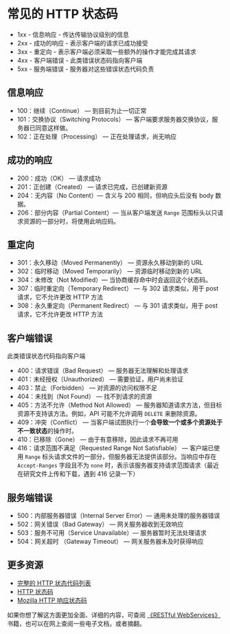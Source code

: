 # 常见的 HTTP 状态码

- 1xx - 信息响应 - 传达传输协议级别的信息
- 2xx - 成功的响应 - 表示客户端的请求已成功接受
- 3xx - 重定向 - 表示客户端必须采取一些额外的操作才能完成其请求
- 4xx - 客户端错误 - 此类错误状态码指向客户端
- 5xx - 服务端错误 - 服务器对这些错误状态代码负责

## 信息响应

- 100：继续（Continue） — 到目前为止一切正常
- 101：交换协议（Switching Protocols） — 客户端要求服务器交换协议，服务器已同意这样做。
- 102：正在处理（Processing） — 正在处理请求，尚无响应

## 成功的响应

- 200：成功（OK） — 请求成功
- 201：正创建（Created） — 请求已完成，已创建新资源
- 204：无内容（No Content）— 含义与 200 相同，但响应头后没有 body 数据。
- 206：部分内容（Partial Content）— 当从客户端发送 `Range` 范围标头以只请求资源的一部分时，将使用此响应码。

## 重定向

- 301：永久移动（Moved Permanently） — 资源永久移动到新的 URL
- 302：临时移动（Moved Temporarily） — 资源临时移动到新的 URL
- 304：未修改（Not Modified）— 当协商缓存命中时会返回这个状态码。
- 307：临时重定向（Temporary Redirect） — 与 302 请求类似，用于 post 请求，它不允许更改 HTTP 方法
- 308：永久重定向（Permanent Redirect） — 与 301 请求类似，用于 post 请求，它不允许更改 HTTP 方法

## 客户端错误

此类错误状态代码指向客户端

- 400：请求错误（Bad Request） — 服务器无法理解和处理请求
- 401：未经授权（Unauthorized） — 需要验证，用户尚未验证
- 403：禁止（Forbidden） — 对资源的访问权限不足
- 404：未找到（Not Found） — 找不到请求的资源
- 405：方法不允许（Method Not Allowed） — 服务器知道请求方法，但目标资源不支持该方法。例如，API 可能不允许调用 `DELETE` 来删除资源。
- 409：冲突（Conflict） — 当客户端试图执行一个**会导致一个或多个资源处于不一致状态**的操作时。
- 410：已移除（Gone） — 由于有意移除，因此请求不再可用
- 416：请求范围不满足（Requested Range Not Satisfiable） — 客户端已使用 `Range` 标头请求文件的一部分，但服务器无法提供该部分。当响应中存在 `Accept-Ranges` 字段且不为 `none` 时，表示该服务器支持请求范围请求（最近在研究文件上传和下载，遇到 416 记录一下）

## 服务端错误

- 500：内部服务器错误（Internal Server Error）— 通用未处理的服务器错误
- 502：网关错误（Bad Gateway） — 网关服务器收到无效响应
- 503：服务不可用（Service Unavailable）— 服务器暂时无法处理请求
- 504：网关超时 （Gateway Timeout） — 网关服务器未及时获得响应

## 更多资源

- [完整的 HTTP 状态代码列表](https://httpstatuses.com/)
- [HTTP 状态码](http://www.restapitutorial.com/httpstatuscodes.html)
- [Mozilla HTTP 响应状态码](https://developer.mozilla.org/en-US/docs/Web/HTTP/Status)

如果你想了解这方面更加全面、详细的内容，可查阅 [《RESTful WebServices》](https://book.douban.com/subject/3094230/) 书籍，也可以在网上查阅一些电子文档，或者摘翻。
